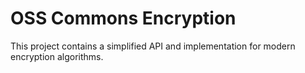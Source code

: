 OSS Commons Encryption
==
This project contains a simplified API and implementation for modern encryption algorithms.

